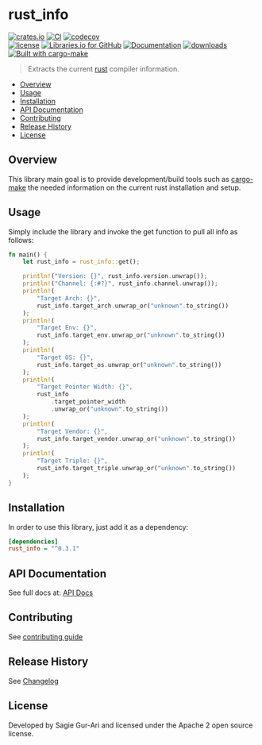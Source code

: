 # rust_info

[![crates.io](https://img.shields.io/crates/v/rust_info.svg)](https://crates.io/crates/rust_info) [![CI](https://github.com/sagiegurari/rust_info/workflows/CI/badge.svg?branch=master)](https://github.com/sagiegurari/rust_info/actions) [![codecov](https://codecov.io/gh/sagiegurari/rust_info/branch/master/graph/badge.svg)](https://codecov.io/gh/sagiegurari/rust_info)<br>
[![license](https://img.shields.io/crates/l/rust_info.svg)](https://github.com/sagiegurari/rust_info/blob/master/LICENSE) [![Libraries.io for GitHub](https://img.shields.io/librariesio/github/sagiegurari/rust_info.svg)](https://libraries.io/cargo/rust_info) [![Documentation](https://docs.rs/rust_info/badge.svg)](https://docs.rs/crate/rust_info/) [![downloads](https://img.shields.io/crates/d/rust_info.svg)](https://crates.io/crates/rust_info)<br>
[![Built with cargo-make](https://sagiegurari.github.io/cargo-make/assets/badges/cargo-make.svg)](https://sagiegurari.github.io/cargo-make)

> Extracts the current [rust](https://www.rust-lang.org/) compiler information.

* [Overview](#overview)
* [Usage](#usage)
* [Installation](#installation)
* [API Documentation](https://sagiegurari.github.io/rust_info/)
* [Contributing](.github/CONTRIBUTING.md)
* [Release History](CHANGELOG.md)
* [License](#license)

<a name="overview"></a>
## Overview
This library main goal is to provide development/build tools such as [cargo-make](https://sagiegurari.github.io/cargo-make/) the needed information on the current rust installation and setup.

<a name="usage"></a>
## Usage
Simply include the library and invoke the get function to pull all info as follows:

<!--{ "examples/example.rs" | lines: 3 | code: rust }-->
```rust
fn main() {
    let rust_info = rust_info::get();

    println!("Version: {}", rust_info.version.unwrap());
    println!("Channel: {:#?}", rust_info.channel.unwrap());
    println!(
        "Target Arch: {}",
        rust_info.target_arch.unwrap_or("unknown".to_string())
    );
    println!(
        "Target Env: {}",
        rust_info.target_env.unwrap_or("unknown".to_string())
    );
    println!(
        "Target OS: {}",
        rust_info.target_os.unwrap_or("unknown".to_string())
    );
    println!(
        "Target Pointer Width: {}",
        rust_info
            .target_pointer_width
            .unwrap_or("unknown".to_string())
    );
    println!(
        "Target Vendor: {}",
        rust_info.target_vendor.unwrap_or("unknown".to_string())
    );
    println!(
        "Target Triple: {}",
        rust_info.target_triple.unwrap_or("unknown".to_string())
    );
}
```
<!--{ end }-->

<a name="installation"></a>
## Installation
In order to use this library, just add it as a dependency:

```ini
[dependencies]
rust_info = "^0.3.1"
```

## API Documentation
See full docs at: [API Docs](https://sagiegurari.github.io/rust_info/)

## Contributing
See [contributing guide](.github/CONTRIBUTING.md)

<a name="history"></a>
## Release History

See [Changelog](CHANGELOG.md)

<a name="license"></a>
## License
Developed by Sagie Gur-Ari and licensed under the Apache 2 open source license.
